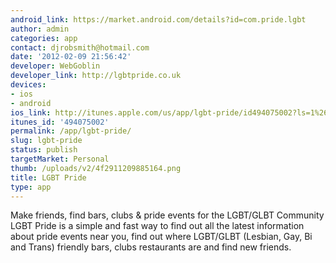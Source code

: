 ```yaml
---
android_link: https://market.android.com/details?id=com.pride.lgbt
author: admin
categories: app
contact: djrobsmith@hotmail.com
date: '2012-02-09 21:56:42'
developer: WebGoblin
developer_link: http://lgbtpride.co.uk
devices: 
- ios
- android
ios_link: http://itunes.apple.com/us/app/lgbt-pride/id494075002?ls=1%26mt=8
itunes_id: '494075002'
permalink: /app/lgbt-pride/
slug: lgbt-pride
status: publish
targetMarket: Personal
thumb: /uploads/v2/4f2911209885164.png
title: LGBT Pride
type: app
---
```


Make friends, find bars, clubs &amp; pride events for the LGBT/GLBT Community<br />
LGBT Pride is a simple and fast way to find out all the latest information about pride events near you, find out where LGBT/GLBT (Lesbian, Gay, Bi and Trans) friendly bars, clubs restaurants are and find new friends.